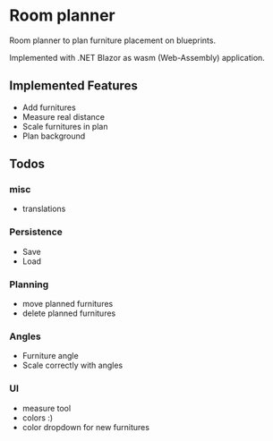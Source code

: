 # Room planner

Room planner to plan furniture placement on blueprints.

Implemented with .NET Blazor as wasm (Web-Assembly) application.

## Implemented Features
 - Add furnitures
 - Measure real distance
 - Scale furnitures in plan
 - Plan background

## Todos

### misc
- translations

### Persistence
- Save
- Load

### Planning
- move planned furnitures
- delete planned furnitures

### Angles
- Furniture angle
- Scale correctly with angles

### UI
- measure tool
- colors :)
- color dropdown for new furnitures